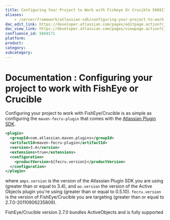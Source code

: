 ```yaml
---
title: Configuring Your Project to Work with Fisheye Or Crucible 5669171
aliases:
    - /server/framework/atlassian-sdk/configuring-your-project-to-work-with-fisheye-or-crucible-5669171.html
dac_edit_link: https://developer.atlassian.com/pages/editpage.action?cjm=wozere&pageId=5669171
dac_view_link: https://developer.atlassian.com/pages/viewpage.action?cjm=wozere&pageId=5669171
confluence_id: 5669171
platform:
product:
category:
subcategory:
---
```

# Documentation : Configuring your project to work with FishEye or Crucible

Configuring your project to work with FishEye/Crucible is as simple as configuring the `maven-fecru-plugin` that comes with the [Atlassian Plugin SDK](/server/framework/atlassian-sdk/set-up-the-atlassian-plugin-sdk-and-build-a-project).

``` xml
<plugin>
  <groupId>com.atlassian.maven.plugins</groupId>
  <artifactId>maven-fecru-plugin</artifactId>
  <version>3.4</version>
  <extensions>true</extensions>
  <configuration>
    <productVersion>${fecru.version}</productVersion>
  </configuration>
</plugin>
```

where `amps.version` is the version of the Atlassian Plugin SDK you are using (greater than or equal to 3.4), and `ao.version` the version of the Active Objects plugin you're using (greater than or equal to 0.5.10). `fecru.version` is the version of FishEye/Crucible you are targeting (greater than or equal to 2.7.0-20110906235809).

FishEye/Crucible version 2.7.0 bundles ActiveObjects and is fully supported


















































































































































































































































































































